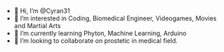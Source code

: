 - 👋 Hi, I’m @Cyran31
- 👀 I’m interested in Coding, Biomedical Engineer, Videogames, Movies and Martial Arts
- 🌱 I’m currently learning Phyton, Machine Learning, Arduino
- 💞️ I’m looking to collaborate on prostetic in medical field. 


<!---
Cyran31/Cyran31 is a ✨ special ✨ repository because its `README.md` (this file) appears on your GitHub profile.
You can click the Preview link to take a look at your changes.
--->
